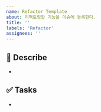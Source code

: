 ```yaml
---
name: Refactor Template
about: 리팩토링할 기능을 이슈에 등록한다.
title: ''
labels: 'Refactor'
assignees: ''
---
```


## 🔨 Describe

-

## ✅ Tasks

- 
